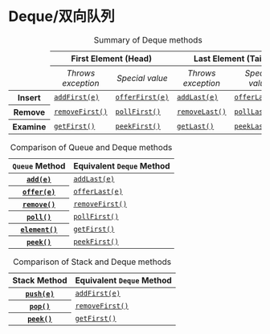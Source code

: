 # Deque/双向队列
<table class="striped">
 <caption>Summary of Deque methods</caption>
  <thead>
  <tr>
    <td rowspan="2"></td>
    <th scope="col" colspan="2"> First Element (Head)</th>
    <th scope="col" colspan="2"> Last Element (Tail)</th>
  </tr>
  <tr>
    <th scope="col" style="font-weight:normal; font-style:italic">Throws exception</th>
    <th scope="col" style="font-weight:normal; font-style:italic">Special value</th>
    <th scope="col" style="font-weight:normal; font-style:italic">Throws exception</th>
    <th scope="col" style="font-weight:normal; font-style:italic">Special value</th>
  </tr>
  </thead>
  <tbody>
  <tr>
    <th scope="row">Insert</th>
    <td><a href="https://docs.oracle.com/en/java/javase/14/docs/api/java.base/java/util/Deque.html#addFirst(E)"><code>addFirst(e)</code></a></td>
    <td><a href="https://docs.oracle.com/en/java/javase/14/docs/api/java.base/java/util/Deque.html#offerFirst(E)"><code>offerFirst(e)</code></a></td>
    <td><a href="https://docs.oracle.com/en/java/javase/14/docs/api/java.base/java/util/Deque.html#addLast(E)"><code>addLast(e)</code></a></td>
    <td><a href="https://docs.oracle.com/en/java/javase/14/docs/api/java.base/java/util/Deque.html#offerLast(E)"><code>offerLast(e)</code></a></td>
  </tr>
  <tr>
    <th scope="row">Remove</th>
    <td><a href="https://docs.oracle.com/en/java/javase/14/docs/api/java.base/java/util/Deque.html#removeFirst()"><code>removeFirst()</code></a></td>
    <td><a href="https://docs.oracle.com/en/java/javase/14/docs/api/java.base/java/util/Deque.html#pollFirst()"><code>pollFirst()</code></a></td>
    <td><a href="https://docs.oracle.com/en/java/javase/14/docs/api/java.base/java/util/Deque.html#removeLast()"><code>removeLast()</code></a></td>
    <td><a href="https://docs.oracle.com/en/java/javase/14/docs/api/java.base/java/util/Deque.html#pollLast()"><code>pollLast()</code></a></td>
  </tr>
  <tr>
    <th scope="row">Examine</th>
    <td><a href="https://docs.oracle.com/en/java/javase/14/docs/api/java.base/java/util/Deque.html#getFirst()"><code>getFirst()</code></a></td>
    <td><a href="https://docs.oracle.com/en/java/javase/14/docs/api/java.base/java/util/Deque.html#peekFirst()"><code>peekFirst()</code></a></td>
    <td><a href="https://docs.oracle.com/en/java/javase/14/docs/api/java.base/java/util/Deque.html#getLast()"><code>getLast()</code></a></td>
    <td><a href="https://docs.oracle.com/en/java/javase/14/docs/api/java.base/java/util/Deque.html#peekLast()"><code>peekLast()</code></a></td>
  </tr>
  </tbody>
 </table>


<table class="striped">
 <caption>Comparison of Queue and Deque methods</caption>
  <thead>
  <tr>
    <th scope="col"> <code>Queue</code> Method</th>
    <th scope="col"> Equivalent <code>Deque</code> Method</th>
  </tr>
  </thead>
  <tbody>
  <tr>
    <th scope="row"><a href="https://docs.oracle.com/en/java/javase/14/docs/api/java.base/java/util/Deque.html#add(E)"><code>add(e)</code></a></th>
    <td><a href="https://docs.oracle.com/en/java/javase/14/docs/api/java.base/java/util/Deque.html#addLast(E)"><code>addLast(e)</code></a></td>
  </tr>
  <tr>
    <th scope="row"><a href="https://docs.oracle.com/en/java/javase/14/docs/api/java.base/java/util/Deque.html#offer(E)"><code>offer(e)</code></a></th>
    <td><a href="https://docs.oracle.com/en/java/javase/14/docs/api/java.base/java/util/Deque.html#offerLast(E)"><code>offerLast(e)</code></a></td>
  </tr>
  <tr>
    <th scope="row"><a href="https://docs.oracle.com/en/java/javase/14/docs/api/java.base/java/util/Deque.html#remove()"><code>remove()</code></a></th>
    <td><a href="https://docs.oracle.com/en/java/javase/14/docs/api/java.base/java/util/Deque.html#removeFirst()"><code>removeFirst()</code></a></td>
  </tr>
  <tr>
    <th scope="row"><a href="https://docs.oracle.com/en/java/javase/14/docs/api/java.base/java/util/Deque.html#poll()"><code>poll()</code></a></th>
    <td><a href="https://docs.oracle.com/en/java/javase/14/docs/api/java.base/java/util/Deque.html#pollFirst()"><code>pollFirst()</code></a></td>
  </tr>
  <tr>
    <th scope="row"><a href="https://docs.oracle.com/en/java/javase/14/docs/api/java.base/java/util/Deque.html#element()"><code>element()</code></a></th>
    <td><a href="https://docs.oracle.com/en/java/javase/14/docs/api/java.base/java/util/Deque.html#getFirst()"><code>getFirst()</code></a></td>
  </tr>
  <tr>
    <th scope="row"><a href="https://docs.oracle.com/en/java/javase/14/docs/api/java.base/java/util/Deque.html#peek()"><code>peek()</code></a></th>
    <td><a href="https://docs.oracle.com/en/java/javase/14/docs/api/java.base/java/util/Deque.html#peekFirst()"><code>peekFirst()</code></a></td>
  </tr>
  </tbody>
 </table>


<table class="striped">
 <caption>Comparison of Stack and Deque methods</caption>
  <thead>
  <tr>
    <th scope="col"> Stack Method</th>
    <th scope="col"> Equivalent <code>Deque</code> Method</th>
  </tr>
  </thead>
  <tbody>
  <tr>
    <th scope="row"><a href="https://docs.oracle.com/en/java/javase/14/docs/api/java.base/java/util/Deque.html#push(E)"><code>push(e)</code></a></th>
    <td><a href="https://docs.oracle.com/en/java/javase/14/docs/api/java.base/java/util/Deque.html#addFirst(E)"><code>addFirst(e)</code></a></td>
  </tr>
  <tr>
    <th scope="row"><a href="https://docs.oracle.com/en/java/javase/14/docs/api/java.base/java/util/Deque.html#pop()"><code>pop()</code></a></th>
    <td><a href="https://docs.oracle.com/en/java/javase/14/docs/api/java.base/java/util/Deque.html#removeFirst()"><code>removeFirst()</code></a></td>
  </tr>
  <tr>
    <th scope="row"><a href="https://docs.oracle.com/en/java/javase/14/docs/api/java.base/java/util/Deque.html#peek()"><code>peek()</code></a></th>
    <td><a href="https://docs.oracle.com/en/java/javase/14/docs/api/java.base/java/util/Deque.html#getFirst()"><code>getFirst()</code></a></td>
  </tr>
  </tbody>
 </table>


# 